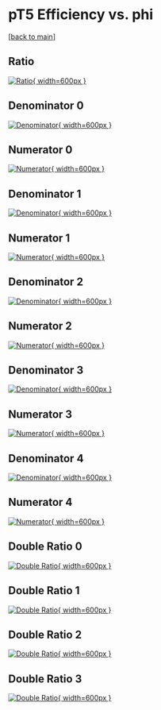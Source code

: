 # pT5 Efficiency vs. phi

[[back to main](./)]



## Ratio

[![Ratio](../mtv/var/pT5_base_211_-1_eff_phi.png){ width=600px }](../mtv/var/pT5_base_211_-1_eff_phi.pdf)

## Denominator 0

[![Denominator](../mtv/den/pT5_base_211_-1_eff_phi_den0.png){ width=600px }](../mtv/den/pT5_base_211_-1_eff_phi_den0.pdf)

## Numerator 0

[![Numerator](../mtv/num/pT5_base_211_-1_eff_phi_num0.png){ width=600px }](../mtv/num/pT5_base_211_-1_eff_phi_num0.pdf)

## Denominator 1

[![Denominator](../mtv/den/pT5_base_211_-1_eff_phi_den1.png){ width=600px }](../mtv/den/pT5_base_211_-1_eff_phi_den1.pdf)

## Numerator 1

[![Numerator](../mtv/num/pT5_base_211_-1_eff_phi_num1.png){ width=600px }](../mtv/num/pT5_base_211_-1_eff_phi_num1.pdf)

## Denominator 2

[![Denominator](../mtv/den/pT5_base_211_-1_eff_phi_den2.png){ width=600px }](../mtv/den/pT5_base_211_-1_eff_phi_den2.pdf)

## Numerator 2

[![Numerator](../mtv/num/pT5_base_211_-1_eff_phi_num2.png){ width=600px }](../mtv/num/pT5_base_211_-1_eff_phi_num2.pdf)

## Denominator 3

[![Denominator](../mtv/den/pT5_base_211_-1_eff_phi_den3.png){ width=600px }](../mtv/den/pT5_base_211_-1_eff_phi_den3.pdf)

## Numerator 3

[![Numerator](../mtv/num/pT5_base_211_-1_eff_phi_num3.png){ width=600px }](../mtv/num/pT5_base_211_-1_eff_phi_num3.pdf)

## Denominator 4

[![Denominator](../mtv/den/pT5_base_211_-1_eff_phi_den4.png){ width=600px }](../mtv/den/pT5_base_211_-1_eff_phi_den4.pdf)

## Numerator 4

[![Numerator](../mtv/num/pT5_base_211_-1_eff_phi_num4.png){ width=600px }](../mtv/num/pT5_base_211_-1_eff_phi_num4.pdf)

## Double Ratio 0

[![Double Ratio](../mtv/ratio/pT5_base_211_-1_eff_phi_ratio0.png){ width=600px }](../mtv/ratio/pT5_base_211_-1_eff_phi_ratio0.pdf)

## Double Ratio 1

[![Double Ratio](../mtv/ratio/pT5_base_211_-1_eff_phi_ratio1.png){ width=600px }](../mtv/ratio/pT5_base_211_-1_eff_phi_ratio1.pdf)

## Double Ratio 2

[![Double Ratio](../mtv/ratio/pT5_base_211_-1_eff_phi_ratio2.png){ width=600px }](../mtv/ratio/pT5_base_211_-1_eff_phi_ratio2.pdf)

## Double Ratio 3

[![Double Ratio](../mtv/ratio/pT5_base_211_-1_eff_phi_ratio3.png){ width=600px }](../mtv/ratio/pT5_base_211_-1_eff_phi_ratio3.pdf)


